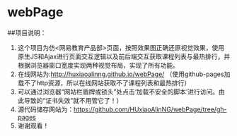 # webPage
##项目说明：

1. 这个项目为仿<网易教育产品部>页面，按照效果图正确还原视觉效果，使用原生JS和Ajax进行页面交互逻辑以及前后端交互获取课程列表与最热排行，并根据浏览器窗口宽度实现两种视觉布局，实现了所有功能。
1. 在线网站为:http://huxiaoalinng.github.io/webPage/ （使用github-pages加载不了http资源，所以在线网站获取不了课程列表和最热排行）
1. 可以通过浏览器“网站栏盾牌或锁头”处点击‘加载不安全的脚本’进行访问。由此导致的“证书失效”就不用管它了！）
1. 源代码储存网站为：https://github.com/HUxiaoAlinNG/webPage/tree/gh-pages
1. 谢谢观看！
